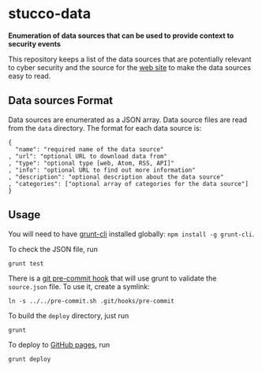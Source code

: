 stucco-data
===========

**Enumeration of data sources that can be used to provide context to security events**

This repository keeps a list of the data sources that are potentially relevant to cyber security and the source for the [web site](http://ornl-visual-analytics.github.com/stucco-data/) to make the data sources easy to read.

## Data sources Format

Data sources are enumerated as a JSON array. Data source files are read from the `data` directory. The format for each data source is:

    {
      "name": "required name of the data source"
    , "url": "optional URL to download data from"
    , "type": "optional type [web, Atom, RSS, API]"
    , "info": "optional URL to find out more information"
    , "description": "optional description about the data source"
    , "categories": ["optional array of categories for the data source"]
    }

## Usage

You will need to have [grunt-cli](http://gruntjs.com/getting-started#installing-the-cli) installed globally:  `npm install -g grunt-cli`.

To check the JSON file, run

    grunt test

There is a [git pre-commit hook](http://git-scm.com/book/en/Customizing-Git-Git-Hooks) that will use grunt to validate the `source.json` file. To use it, create a symlink:
    
    ln -s ../../pre-commit.sh .git/hooks/pre-commit

To build the `deploy` directory, just run

    grunt

To deploy to [GitHub pages](http://pages.github.com/), run

    grunt deploy
